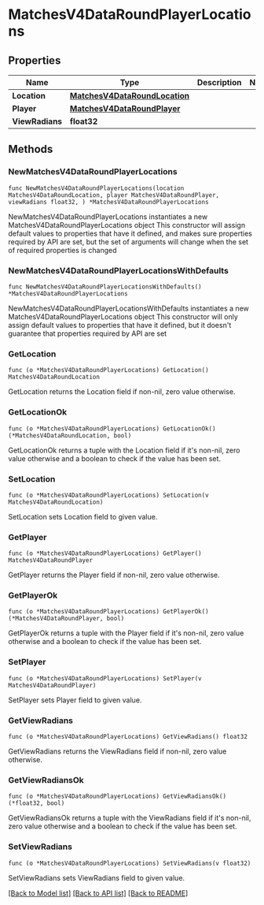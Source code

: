 # MatchesV4DataRoundPlayerLocations

## Properties

Name | Type | Description | Notes
------------ | ------------- | ------------- | -------------
**Location** | [**MatchesV4DataRoundLocation**](MatchesV4DataRoundLocation.md) |  | 
**Player** | [**MatchesV4DataRoundPlayer**](MatchesV4DataRoundPlayer.md) |  | 
**ViewRadians** | **float32** |  | 

## Methods

### NewMatchesV4DataRoundPlayerLocations

`func NewMatchesV4DataRoundPlayerLocations(location MatchesV4DataRoundLocation, player MatchesV4DataRoundPlayer, viewRadians float32, ) *MatchesV4DataRoundPlayerLocations`

NewMatchesV4DataRoundPlayerLocations instantiates a new MatchesV4DataRoundPlayerLocations object
This constructor will assign default values to properties that have it defined,
and makes sure properties required by API are set, but the set of arguments
will change when the set of required properties is changed

### NewMatchesV4DataRoundPlayerLocationsWithDefaults

`func NewMatchesV4DataRoundPlayerLocationsWithDefaults() *MatchesV4DataRoundPlayerLocations`

NewMatchesV4DataRoundPlayerLocationsWithDefaults instantiates a new MatchesV4DataRoundPlayerLocations object
This constructor will only assign default values to properties that have it defined,
but it doesn't guarantee that properties required by API are set

### GetLocation

`func (o *MatchesV4DataRoundPlayerLocations) GetLocation() MatchesV4DataRoundLocation`

GetLocation returns the Location field if non-nil, zero value otherwise.

### GetLocationOk

`func (o *MatchesV4DataRoundPlayerLocations) GetLocationOk() (*MatchesV4DataRoundLocation, bool)`

GetLocationOk returns a tuple with the Location field if it's non-nil, zero value otherwise
and a boolean to check if the value has been set.

### SetLocation

`func (o *MatchesV4DataRoundPlayerLocations) SetLocation(v MatchesV4DataRoundLocation)`

SetLocation sets Location field to given value.


### GetPlayer

`func (o *MatchesV4DataRoundPlayerLocations) GetPlayer() MatchesV4DataRoundPlayer`

GetPlayer returns the Player field if non-nil, zero value otherwise.

### GetPlayerOk

`func (o *MatchesV4DataRoundPlayerLocations) GetPlayerOk() (*MatchesV4DataRoundPlayer, bool)`

GetPlayerOk returns a tuple with the Player field if it's non-nil, zero value otherwise
and a boolean to check if the value has been set.

### SetPlayer

`func (o *MatchesV4DataRoundPlayerLocations) SetPlayer(v MatchesV4DataRoundPlayer)`

SetPlayer sets Player field to given value.


### GetViewRadians

`func (o *MatchesV4DataRoundPlayerLocations) GetViewRadians() float32`

GetViewRadians returns the ViewRadians field if non-nil, zero value otherwise.

### GetViewRadiansOk

`func (o *MatchesV4DataRoundPlayerLocations) GetViewRadiansOk() (*float32, bool)`

GetViewRadiansOk returns a tuple with the ViewRadians field if it's non-nil, zero value otherwise
and a boolean to check if the value has been set.

### SetViewRadians

`func (o *MatchesV4DataRoundPlayerLocations) SetViewRadians(v float32)`

SetViewRadians sets ViewRadians field to given value.



[[Back to Model list]](../README.md#documentation-for-models) [[Back to API list]](../README.md#documentation-for-api-endpoints) [[Back to README]](../README.md)


